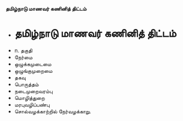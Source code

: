 **தமிழ்நாடு மாணவர் கணினித் திட்டம்**
- # தமிழ்நாடு மாணவர் கணினித் திட்டம்
- n. தகுதி
- நேர்மை
- ஒழுக்கமுடைமை
- ஒழுங்குமுறைமை
- தகவு
- பொருத்தம்
- நடைமுறைவரம்பு
- மொழித்துறை
- மரபுவழிப்பண்பு
- சொல்வழக்காற்றில் நேர்வழக்காறு.


